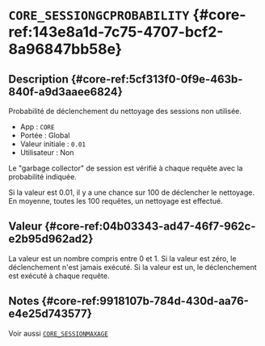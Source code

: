 # `CORE_SESSIONGCPROBABILITY`   {#core-ref:143e8a1d-7c75-4707-bcf2-8a96847bb58e}

## Description   {#core-ref:5cf313f0-0f9e-463b-840f-a9d3aaee6824}

Probabilité de déclenchement du nettoyage des sessions non utilisée.

*   App : `CORE`
*   Portée : Global
*   Valeur initiale : `0.01`
*   Utilisateur : Non

Le "garbage collector" de session est vérifié à chaque requête avec la
probabilité indiquée.

Si la valeur est 0.01, il y a une chance sur 100 de déclencher le nettoyage.
En moyenne, toutes les 100 requêtes, un nettoyage est effectué.

## Valeur   {#core-ref:04b03343-ad47-46f7-962c-e2b95d962ad2}

La valeur est un nombre compris entre 0 et 1.
Si la valeur est zéro, le déclenchement n'est jamais exécuté.
Si la valeur est un, le déclenchement est exécuté à chaque requête.


## Notes   {#core-ref:9918107b-784d-430d-aa76-e4e25d743577}

Voir aussi [`CORE_SESSIONMAXAGE`][sessionmaxage]

<!-- links -->
[sessionmaxage]: #core-ref:07bc6ece-f937-4c8b-8627-d39f9999f086
